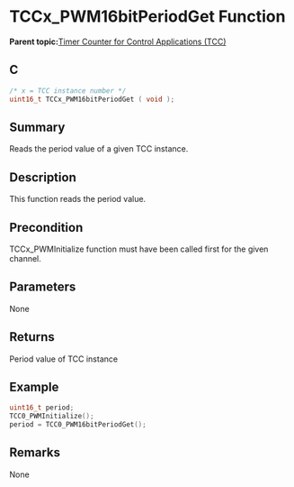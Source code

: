 # TCCx\_PWM16bitPeriodGet Function

**Parent topic:**[Timer Counter for Control Applications \(TCC\)](GUID-CCA150A8-2C66-40B2-9C35-D7F3473720AE.md)

## C

```c
/* x = TCC instance number */
uint16_t TCCx_PWM16bitPeriodGet ( void );
```

## Summary

Reads the period value of a given TCC instance.

## Description

This function reads the period value.

## Precondition

TCCx\_PWMInitialize function must have been called first for the given channel.

## Parameters

None

## Returns

Period value of TCC instance

## Example

```c
uint16_t period;
TCC0_PWMInitialize();
period = TCC0_PWM16bitPeriodGet();
```

## Remarks

None

